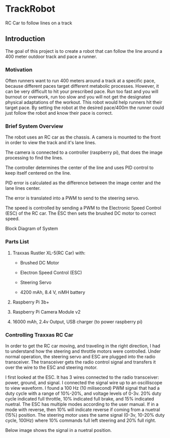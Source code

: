# TrackRobot
RC Car to follow lines on a track

## Introduction
The goal of this project is to create a robot that can follow the line around a 400 meter outdoor track and pace a runner. 

### Motivation
Often runners want to run 400 meters around a track at a specific pace, because different paces target different metabolic processes. 
However, it can be very difficult to hit your prescribed pace. Run too fast and you will burnout or overwork, run too slow and you will not get the designated physical adaptations of the workout.
This robot would help runners hit their target pace. By setting the robot at the desired pace/400m the runner could just follow the robot and know their pace is correct.

### Brief System Overview
The robot uses an RC car as the chassis. A camera is mounted to the front in order to view the track and it's lane lines. 

The camera is connected to a controller (raspberry pi), that does the image processing to find the lines.

The controller determines the center of the line and uses PID control to keep itself centered on the line. 

PID error is calculated as the difference between the image center and the lane lines center.

The error is translated into a PWM to send to the steering servo.

The speed is controlled by sending a PWM to the Electronic Speed Control (ESC) of the RC car. The ESC then sets the brushed DC motor to correct speed.


Block Diagram of System

### Parts List

1. Traxxas Rustler XL-5(RC Car) with:

   - Brushed DC Motor
    
   - Electron Speed Control (ESC)
    
   - Steering Servo
    
   - 4200 mAh, 8.4 V, niMH battery

2. Raspberry Pi 3b+

3. Raspberry Pi Camera Module v2

4. 16000 mAh, 2.4v Output, USB charger (to power raspberry pi)


### Controlling Traxxas RC Car
In order to get the RC car moving, and traveling in the right direction, I had to understand how the steering and throttle motors were controlled.
Under normal operation, the steering servo and ESC are plugged into the radio transceiver. The transceiver gets the radio control signal and transfers it over the wire to the ESC and steering motor.

I first looked at the ESC. It has 3 wires connected to the radio transceiver: power, ground, and signal. I connected the signal wire up to an oscilliscope to view waveform.
I found a 100 Hz (10 milisecond) PWM signal that had a duty cycle with a range of 10%-20%, and voltage levels of 0-3v. 20% duty cycle indicated full throttle, 10% indicated full brake, and 15% indicated nuetral. 
The ESC has multiple modes according to the user manual. If in a mode with reverse, then 10% will indicate reverse if coming from a nuetral (15%) position.
The steering motor uses the same signal (0-3v, 10-20% duty cycle, 100Hz) where 10% commands full left steering and 20% full right.

Below image shows the signal in a nuetral position.

